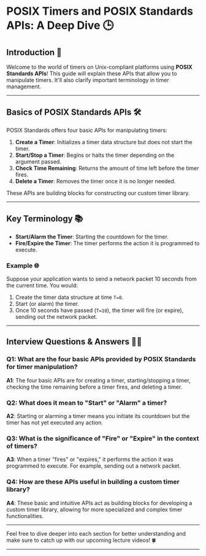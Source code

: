 
# POSIX Timers and POSIX Standards APIs: A Deep Dive 🕒

## Introduction 🌟

Welcome to the world of timers on Unix-compliant platforms using **POSIX Standards APIs**! This guide will explain these APIs that allow you to manipulate timers. It'll also clarify important terminology in timer management.

---

## Basics of POSIX Standards APIs 🛠️

POSIX Standards offers four basic APIs for manipulating timers:

1. **Create a Timer**: Initializes a timer data structure but does not start the timer.
2. **Start/Stop a Timer**: Begins or halts the timer depending on the argument passed.
3. **Check Time Remaining**: Returns the amount of time left before the timer fires.
4. **Delete a Timer**: Removes the timer once it is no longer needed.

These APIs are building blocks for constructing our custom timer library.

---

## Key Terminology 📚

- **Start/Alarm the Timer**: Starting the countdown for the timer.
- **Fire/Expire the Timer**: The timer performs the action it is programmed to execute.

### Example 🌐

Suppose your application wants to send a network packet 10 seconds from the current time. You would:

1. Create the timer data structure at time `T=0`.
2. Start (or alarm) the timer.
3. Once 10 seconds have passed (`T=10`), the timer will fire (or expire), sending out the network packet.

---

## Interview Questions & Answers 🤔💡

### Q1: What are the four basic APIs provided by POSIX Standards for timer manipulation?

**A1**: The four basic APIs are for creating a timer, starting/stopping a timer, checking the time remaining before a timer fires, and deleting a timer.

### Q2: What does it mean to "Start" or "Alarm" a timer?

**A2**: Starting or alarming a timer means you initiate its countdown but the timer has not yet executed any action.

### Q3: What is the significance of "Fire" or "Expire" in the context of timers?

**A3**: When a timer "fires" or "expires," it performs the action it was programmed to execute. For example, sending out a network packet.

### Q4: How are these APIs useful in building a custom timer library?

**A4**: These basic and intuitive APIs act as building blocks for developing a custom timer library, allowing for more specialized and complex timer functionalities.

---

Feel free to dive deeper into each section for better understanding and make sure to catch up with our upcoming lecture videos! 🍀

--- 

